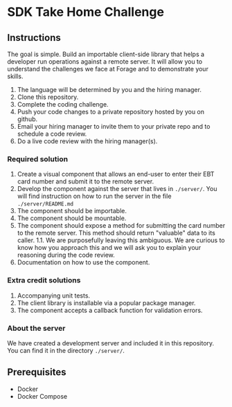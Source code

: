 # SDK Take Home Challenge

## Instructions

The goal is simple. Build an importable client-side library that helps a
developer run operations against a remote server. It will allow you to
understand the challenges we face at Forage and to demonstrate your skills.

1. The language will be determined by you and the hiring manager.
1. Clone this repository.
1. Complete the coding challenge.
1. Push your code changes to a private repository hosted by you on github. 
1. Email your hiring manager to invite them to your private repo and to schedule a code review.
1. Do a live code review with the hiring manager(s). 


### Required solution

1. Create a visual component that allows an end-user to enter their EBT card number and submit it to the remote server.
1. Develop the component against the server that lives in `./server/`. You will find instruction on how to run the server in the file `./server/README.md`
1. The component should be importable.
1. The component should be mountable.
1. The component should expose a method for submitting the card number to the remote server. This method should return "valuable" data to its caller.
  1.1. We are purposefully leaving this ambiguous. We are curious to know how you approach this and we will ask you to explain your reasoning during the code review.
1. Documentation on how to use the component.

### Extra credit solutions

1. Accompanying unit tests.
1. The client library is installable via a popular package manager.
1. The component accepts a callback function for validation errors.

### About the server

We have created a development server and included it in this repository. You can find it in the directory `./server/`. 

## Prerequisites

- Docker
- Docker Compose

